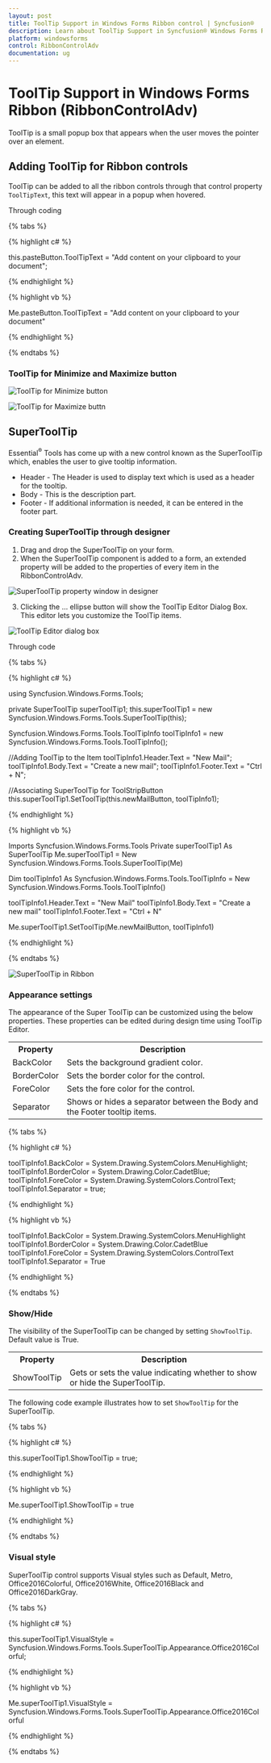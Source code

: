 ```yaml
---
layout: post
title: ToolTip Support in Windows Forms Ribbon control | Syncfusion®
description: Learn about ToolTip Support in Syncfusion® Windows Forms Ribbon (RibbonControlAdv) control and more details.
platform: windowsforms
control: RibbonControlAdv 
documentation: ug
---
```


# ToolTip Support in Windows Forms Ribbon (RibbonControlAdv)

ToolTip is a small popup box that appears when the user moves the pointer over an element.

## Adding ToolTip for Ribbon controls

ToolTip can be added to all the ribbon controls through that control property `ToolTipText`, this text will appear in a popup when hovered.   

Through coding

{% tabs %}

{% highlight c# %}

this.pasteButton.ToolTipText = "Add content on your clipboard to your document";

{% endhighlight %}

{% highlight vb %}

Me.pasteButton.ToolTipText = "Add content on your clipboard to your document"

{% endhighlight %}

{% endtabs %}

### ToolTip for Minimize and Maximize button

![ToolTip for Minimize button](ToolTip_Support_Images/MinimizeButton.png)

![ToolTip for Maximize buttn](ToolTip_Support_Images/Maximize%20button.png)

## SuperToolTip

Essential<sup>®</sup> Tools has come up with a new control known as the SuperToolTip which, enables the user to give tooltip information.

*	Header - The Header is used to display text which is used as a header for the tooltip.
*	Body - This is the description part.
*	Footer - If additional information is needed, it can be entered in the footer part.

### Creating SuperToolTip through designer

1.	Drag and drop the SuperToolTip on your form.
2.	When the SuperToolTip component is added to a form, an extended property will be added to the properties of every item in the RibbonControlAdv.

![SuperToolTip property window in designer](ToolTip_Support_Images/ToolTip-Support_img1.jpg)

3.	Clicking the … ellipse button will show the ToolTip Editor Dialog Box. This editor lets you customize the ToolTip items.

![ToolTip Editor dialog box](ToolTip_Support_Images/ToolTip-Support_img2.jpg)

Through code

{% tabs %}

{% highlight c# %}

using Syncfusion.Windows.Forms.Tools;

private SuperToolTip superToolTip1;
this.superToolTip1 = new Syncfusion.Windows.Forms.Tools.SuperToolTip(this);

Syncfusion.Windows.Forms.Tools.ToolTipInfo toolTipInfo1 = new Syncfusion.Windows.Forms.Tools.ToolTipInfo();

//Adding ToolTip to the Item
toolTipInfo1.Header.Text = "New Mail";
toolTipInfo1.Body.Text = "Create a new mail";
toolTipInfo1.Footer.Text = "Ctrl + N";

//Associating SuperToolTip for ToolStripButton
this.superToolTip1.SetToolTip(this.newMailButton, toolTipInfo1);

{% endhighlight %}

{% highlight vb %}

Imports Syncfusion.Windows.Forms.Tools
Private superToolTip1 As SuperToolTip
Me.superToolTip1 = New Syncfusion.Windows.Forms.Tools.SuperToolTip(Me)

Dim toolTipInfo1 As Syncfusion.Windows.Forms.Tools.ToolTipInfo = New Syncfusion.Windows.Forms.Tools.ToolTipInfo()

toolTipInfo1.Header.Text = "New Mail"
toolTipInfo1.Body.Text = "Create a new mail"
toolTipInfo1.Footer.Text = "Ctrl + N"

Me.superToolTip1.SetToolTip(Me.newMailButton, toolTipInfo1)

{% endhighlight %}

{% endtabs %}

![SuperToolTip in Ribbon](ToolTip_Support_Images/ToolTip-Support_img3.jpg)

### Appearance settings

The appearance of the Super ToolTip can be customized using the below properties. These properties can be edited during design time using ToolTip Editor.

<table>
<tr>
<th>
Property</th><th>
Description</th></tr>
<tr>
<td>
BackColor</td><td>
Sets the background gradient color.</td></tr>
<tr>
<td>
BorderColor</td><td>
Sets the border color for the control.</td></tr>
<tr>
<td>
ForeColor</td><td>
Sets the fore color for the control.</td></tr>
<tr>
<td>
Separator</td><td>
Shows or hides a separator between the Body and the Footer tooltip items.</td></tr>
</table>

{% tabs %}

{% highlight c# %}

toolTipInfo1.BackColor = System.Drawing.SystemColors.MenuHighlight;
toolTipInfo1.BorderColor = System.Drawing.Color.CadetBlue;
toolTipInfo1.ForeColor = System.Drawing.SystemColors.ControlText;
toolTipInfo1.Separator = true;

{% endhighlight %}

{% highlight vb %}

toolTipInfo1.BackColor = System.Drawing.SystemColors.MenuHighlight
toolTipInfo1.BorderColor = System.Drawing.Color.CadetBlue
toolTipInfo1.ForeColor = System.Drawing.SystemColors.ControlText
toolTipInfo1.Separator = True

{% endhighlight %}

{% endtabs %}

### Show/Hide

The visibility of the SuperToolTip can be changed by setting `ShowToolTip`. Default value is True.

<table>
<tr>
<th>
Property</th><th>
Description</th></tr>
<tr>
<td>
ShowToolTip</td><td>
Gets or sets the value indicating whether to show or hide the SuperToolTip.</td></tr>
</table>

The following code example illustrates how to set `ShowToolTip` for the SuperToolTip.

{% tabs %}

{% highlight c# %}

this.superToolTip1.ShowToolTip = true;

{% endhighlight %}

{% highlight vb %}

Me.superToolTip1.ShowToolTip = true

{% endhighlight %}

{% endtabs %}

### Visual style

SuperToolTip control supports Visual styles such as Default, Metro, Office2016Colorful, Office2016White, Office2016Black and Office2016DarkGray.

{% tabs %}

{% highlight c# %}

this.superToolTip1.VisualStyle = Syncfusion.Windows.Forms.Tools.SuperToolTip.Appearance.Office2016Colorful;

{% endhighlight %}

{% highlight vb %}

Me.superToolTip1.VisualStyle = Syncfusion.Windows.Forms.Tools.SuperToolTip.Appearance.Office2016Colorful

{% endhighlight %}

{% endtabs %}

